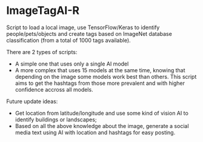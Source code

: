 # ImageTagAI-R
Script to load a local image, use TensorFlow/Keras to identify people/pets/objects and create tags based on ImageNet database classification (from a total of 1000 tags available).

There are 2 types of scripts:
- A simple one that uses only a single AI model
- A more complex that uses 15 models at the same time, knowing that depending on the image some models work best than others. This script aims to get the hashtags from those more prevalent and with higher confidence accross all models.


Future update ideas:
- Get location from latitude/longitude and use some kind of vision AI to identify buildings or landscapes;
- Based on all the above knowledge about the image, generate a social media text using AI with location and hashtags for easy posting.
